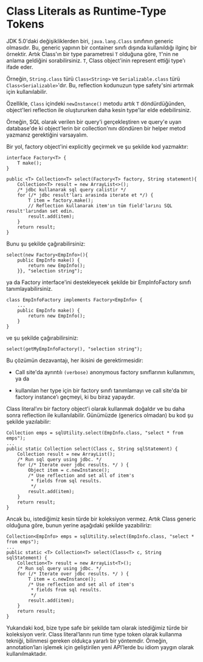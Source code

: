# Class Literals as Runtime-Type Tokens

JDK 5.0'daki değişikliklerden biri, `java.lang.Class` sınıfının generic olmasıdır. Bu, generic yapının bir container
sınıfı dışında kullanıldığı ilginç bir örnektir. Artık Class'ın bir type parametresi `T` olduğuna göre, `T`'nin ne
anlama geldiğini sorabilirsiniz. `T`, Class object'inin represent ettiği type'ı ifade eder.

Örneğin, `String.class` türü `Class<String>` ve `Serializable.class` türü `Class<Serializable>`'dır. Bu, reflection
kodunuzun type safety'sini artırmak için kullanılabilir.

Özellikle, `Class` içindeki `newInstance()` metodu artık `T` döndürdüğünden, object'leri reflection ile oluştururken
daha kesin type'lar elde edebilirsiniz.

Örneğin, SQL olarak verilen bir query'i gerçekleştiren ve query'e uyan database'de ki object'lerin bir collection'nını
döndüren bir helper metod yazmanız gerektiğini varsayalım.

Bir yol, factory object'ini explicitly geçirmek ve şu şekilde kod yazmaktır:

```
interface Factory<T> {
    T make();
}

public <T> Collection<T> select(Factory<T> factory, String statement){
    Collection<T> result = new ArrayList<>();
    /* jdbc kullanarak sql query calistir */
    for (/* jdbc result'ları arasinda iterate et */) {
        T item = factory.make();
        // Reflection kullanarak item'ın tüm field'larını SQL result'larından set edin.
        result.add(item);
    }
    return result;
}
```

Bunu şu şekilde çağırabilirsiniz:

```
select(new Factory<EmpInfo>(){ 
    public EmpInfo make() {
        return new EmpInfo();
    }}, "selection string");
```

ya da Factory interface'ini destekleyecek şekilde bir EmpInfoFactory sınıfı tanımlayabilirsiniz.

```
class EmpInfoFactory implements Factory<EmpInfo> {
    ...
    public EmpInfo make() { 
        return new EmpInfo();
    }
}
```

ve şu şekilde çağırabilirsiniz:

```
select(getMyEmpInfoFactory(), "selection string");
```

Bu çözümün dezavantajı, her ikisini de gerektirmesidir:

* Call site'da ayrıntılı `(verbose)` anonymous factory sınıflarının kullanımını, ya da

* kullanılan her type için bir factory sınıfı tanımlamayı ve call site'da bir factory instance’ı geçmeyi, ki bu biraz
  yapaydır.

Class literal’ını bir factory object'i olarak kullanmak doğaldır ve bu daha sonra reflection ile kullanılabilir.
Günümüzde (generics olmadan) bu kod şu şekilde yazılabilir:

```
Collection emps = sqlUtility.select(EmpInfo.class, "select * from emps");
...
public static Collection select(Class c, String sqlStatement) { 
    Collection result = new ArrayList();
    /* Run sql query using jdbc. */
    for (/* Iterate over jdbc results. */ ) { 
        Object item = c.newInstance(); 
        /* Use reflection and set all of item's
         * fields from sql results. 
         */  
        result.add(item); 
    } 
    return result; 
}
```

Ancak bu, istediğimiz kesin türde bir koleksiyon vermez. Artık Class generic olduğuna göre, bunun yerine aşağıdaki
şekilde yazabiliriz:

```
Collection<EmpInfo> emps = sqlUtility.select(EmpInfo.class, "select * from emps");
...
public static <T> Collection<T> select(Class<T> c, String sqlStatement) { 
    Collection<T> result = new ArrayList<T>();
    /* Run sql query using jdbc. */
    for (/* Iterate over jdbc results. */ ) { 
        T item = c.newInstance(); 
        /* Use reflection and set all of item's
         * fields from sql results. 
         */  
        result.add(item);
    } 
    return result; 
} 
```

Yukarıdaki kod, bize type safe bir şekilde tam olarak istediğimiz türde bir koleksiyon verir. Class literal’larını run
time type token olarak kullanma tekniği, bilinmesi gereken oldukça yararlı bir yöntemdir. Örneğin, annotation’ları
işlemek için geliştirilen yeni API’lerde bu idiom yaygın olarak kullanılmaktadır.